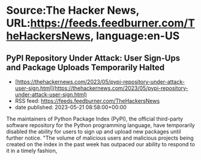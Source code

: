 # Source:The Hacker News, URL:https://feeds.feedburner.com/TheHackersNews, language:en-US

## PyPI Repository Under Attack: User Sign-Ups and Package Uploads Temporarily Halted
 - [https://thehackernews.com/2023/05/pypi-repository-under-attack-user-sign.html](https://thehackernews.com/2023/05/pypi-repository-under-attack-user-sign.html)
 - RSS feed: https://feeds.feedburner.com/TheHackersNews
 - date published: 2023-05-21 08:58:00+00:00

The maintainers of Python Package Index (PyPI), the official third-party software repository for the Python programming language, have temporarily disabled the ability for users to sign up and upload new packages until further notice.
"The volume of malicious users and malicious projects being created on the index in the past week has outpaced our ability to respond to it in a timely fashion,

